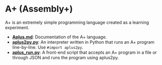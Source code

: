 # A+ (Assembly+)

A+ is an extremely simple programming language created as a learning experiment.
- **[Aplus.md](https://github.com/tragicmuffin/assembly-plus/blob/master/Aplus.md)**: Documentation of the A+ language.
- **[aplus2py.py](https://github.com/tragicmuffin/assembly-plus/blob/master/lib/aplus2py.py)**: An interpreter written in Python that runs an A+ program line-by-line. Use `#import aplus2py`.
- **[aplus_run.py](https://github.com/tragicmuffin/assembly-plus/blob/master/aplus_run.py)**: A front-end script that accepts an A+ program in a file or through JSON and runs the program using aplus2py.
